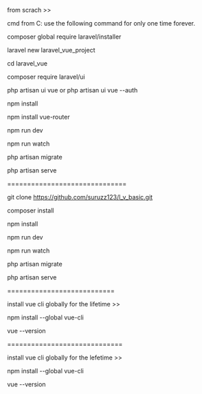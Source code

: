 
from scrach >>

cmd from C: use the following command for only one time forever.

composer global require laravel/installer

laravel new laravel_vue_project

cd laravel_vue

composer require laravel/ui

php artisan ui vue
 or 
php artisan ui vue --auth

npm install

npm install vue-router 

npm run dev

npm run watch

php artisan migrate

php artisan serve

==============================

git clone https://github.com/suruzz123/l_v_basic.git

composer install

npm install

npm run dev

npm run watch

php artisan migrate

php artisan serve

===========================

install vue cli globally for the lifetime >> 

npm install --global vue-cli

vue --version

=============================

install vue cli globally for the lefetime >> 

npm install --global vue-cli

vue --version

